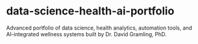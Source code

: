 # data-science-health-ai-portfolio
Advanced portfolio of data science, health analytics, automation tools, and AI-integrated wellness systems built by Dr. David Gramling, PhD.

